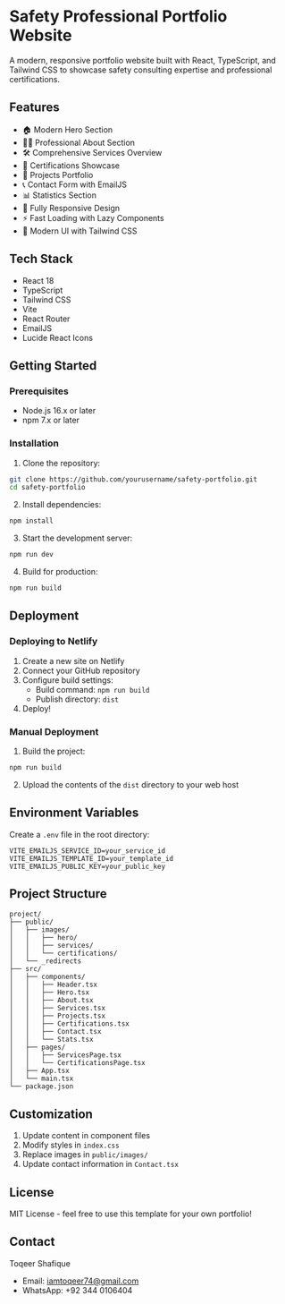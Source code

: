 # Safety Professional Portfolio Website

A modern, responsive portfolio website built with React, TypeScript, and Tailwind CSS to showcase safety consulting expertise and professional certifications.

## Features

- 🏠 Modern Hero Section
- 👨‍💼 Professional About Section
- 🛠️ Comprehensive Services Overview
- 📜 Certifications Showcase
- 📁 Projects Portfolio
- 📞 Contact Form with EmailJS
- 📊 Statistics Section
- 📱 Fully Responsive Design
- ⚡ Fast Loading with Lazy Components
- 🎨 Modern UI with Tailwind CSS

## Tech Stack

- React 18
- TypeScript
- Tailwind CSS
- Vite
- React Router
- EmailJS
- Lucide React Icons

## Getting Started

### Prerequisites

- Node.js 16.x or later
- npm 7.x or later

### Installation

1. Clone the repository:
```bash
git clone https://github.com/yourusername/safety-portfolio.git
cd safety-portfolio
```

2. Install dependencies:
```bash
npm install
```

3. Start the development server:
```bash
npm run dev
```

4. Build for production:
```bash
npm run build
```

## Deployment

### Deploying to Netlify

1. Create a new site on Netlify
2. Connect your GitHub repository
3. Configure build settings:
   - Build command: `npm run build`
   - Publish directory: `dist`
4. Deploy!

### Manual Deployment

1. Build the project:
```bash
npm run build
```

2. Upload the contents of the `dist` directory to your web host

## Environment Variables

Create a `.env` file in the root directory:

```env
VITE_EMAILJS_SERVICE_ID=your_service_id
VITE_EMAILJS_TEMPLATE_ID=your_template_id
VITE_EMAILJS_PUBLIC_KEY=your_public_key
```

## Project Structure

```
project/
├── public/
│   ├── images/
│   │   ├── hero/
│   │   ├── services/
│   │   └── certifications/
│   └── _redirects
├── src/
│   ├── components/
│   │   ├── Header.tsx
│   │   ├── Hero.tsx
│   │   ├── About.tsx
│   │   ├── Services.tsx
│   │   ├── Projects.tsx
│   │   ├── Certifications.tsx
│   │   ├── Contact.tsx
│   │   └── Stats.tsx
│   ├── pages/
│   │   ├── ServicesPage.tsx
│   │   └── CertificationsPage.tsx
│   ├── App.tsx
│   └── main.tsx
└── package.json
```

## Customization

1. Update content in component files
2. Modify styles in `index.css`
3. Replace images in `public/images/`
4. Update contact information in `Contact.tsx`

## License

MIT License - feel free to use this template for your own portfolio!

## Contact

Toqeer Shafique
- Email: iamtoqeer74@gmail.com
- WhatsApp: +92 344 0106404
